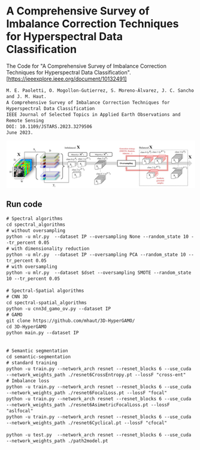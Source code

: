 # A Comprehensive Survey of Imbalance Correction Techniques for Hyperspectral Data Classification
The Code for "A Comprehensive Survey of Imbalance Correction Techniques for Hyperspectral Data Classification". [https://ieeexplore.ieee.org/document/10132491]
```
M. E. Paoletti, O. Mogollon-Gutierrez, S. Moreno-Álvarez, J. C. Sancho and J. M. Haut.
A Comprehensive Survey of Imbalance Correction Techniques for Hyperspectral Data Classification
IEEE Journal of Selected Topics in Applied Earth Observations and Remote Sensing
DOI: 10.1109/JSTARS.2023.3279506
June 2023.
```

<p align="center">
<img src="images/OV.png" width="800" align="center">
</p>

## Run code
```
# Spectral algorithms
cd spectral_algorithms
# without oversampling
python -u mlr.py  --dataset IP --oversampling None --random_state 10 --tr_percent 0.05
# with dimensionality reduction
python -u mlr.py  --dataset IP --oversampling PCA --random_state 10 --tr_percent 0.05
# with oversampling
python -u mlr.py  --dataset $dset --oversampling SMOTE --random_state 10 --tr_percent 0.05

# Spectral-Spatial algorithms
# CNN 3D
cd spectral-spatial_algorithms
python -u cnn3d_gamo_ov.py --dataset IP
# GAMO
git clone https://github.com/mhaut/3D-HyperGAMO/
cd 3D-HyperGAMO
python main.py --dataset IP


# Semantic segmentation
cd semantic-segmentation
# standard training
python -u train.py --network_arch resnet --resnet_blocks 6 --use_cuda --network_weights_path ./resnet6CrossEntropy.pt --lossF "cross-ent"
# Imbalance loss
python -u train.py --network_arch resnet --resnet_blocks 6 --use_cuda --network_weights_path ./resnet6FocalLoss.pt --lossF "focal"
python -u train.py --network_arch resnet --resnet_blocks 6 --use_cuda --network_weights_path ./resnet6AsimetricFocalLoss.pt --lossF "aslfocal"
python -u train.py --network_arch resnet --resnet_blocks 6 --use_cuda --network_weights_path ./resnet6Cyclical.pt --lossF "cfocal"

python -u test.py  --network_arch resnet --resnet_blocks 6 --use_cuda --network_weights_path ./path2model.pt
```


